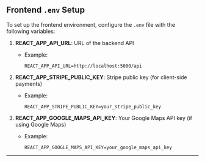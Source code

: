 ## Frontend `.env` Setup

To set up the frontend environment, configure the `.env` file with the following variables:

1. **REACT_APP_API_URL**: URL of the backend API
   - Example:
     ```env
     REACT_APP_API_URL=http://localhost:5000/api
     ```

2. **REACT_APP_STRIPE_PUBLIC_KEY**: Stripe public key (for client-side payments)
   - Example:
     ```env
     REACT_APP_STRIPE_PUBLIC_KEY=your_stripe_public_key
     ```

3. **REACT_APP_GOOGLE_MAPS_API_KEY**: Your Google Maps API key (if using Google Maps)
   - Example:
     ```env
     REACT_APP_GOOGLE_MAPS_API_KEY=your_google_maps_api_key
     ```

---

